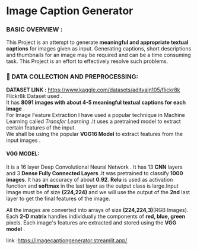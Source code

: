 # Image Caption Generator
### BASIC OVERVIEW :
This Project is an attempt to generate **meaningful and appropriate textual captions** for images given as input. Generating captions, short descriptions and thumbnails for an image may be required and can be a time consuming task. This Project is an effort to effectively resolve such problems.<br>

### :floppy_disk:  DATA COLLECTION AND PREPROCESSING:
**DATASET LINK :** <https://www.kaggle.com/datasets/adityajn105/flickr8k> Flickr8k Dataset used .<br> 
It has **8091 images with about 4-5 meaningful textual captions for each image** .<br>
For Image Feature Extraction I have used a popular technique in Machine Learning called *Transfer Learning* .It uses a pretrained model to extract certain features of the input.<br>
We shall be using the popular **VGG16 Model** to extract features from the input images .<br>
#### VGG MODEL:
It is a 16 layer Deep Convolutional Neural Network . It has 13 **CNN** layers and 3 **Dense Fully Connected Layers** .It was pretrained to classify **1000 images**.
It has an accuracy of about **0.92**. **Relu** is used as activation function and **softmax** in the last layer as the output class is large.Input Image must be of size **(224,224)** and we will use the output of the **2nd** last layer to get the final features of the image.<br>

All the images are converted into arrays of size **(224,224,3)**(RGB Images). Each **2-D matrix** handles individually the components of **red, blue, green** pixels.
Each image's features are extracted and stored using the **VGG model** .<br>



link :https://imagecaptiongenerator.streamlit.app/
